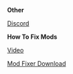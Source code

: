 **Other**


[Discord](https://discord.gg/2UUYmNFwgb "Discord")


**How To Fix Mods**


[Video](https://youtu.be/zhuyOIfqXsE "Video")


[Mod Fixer Download](https://cdn.discordapp.com/attachments/1054455393130139790/1054455538081071214/Managed.rar "Fix Mods")
